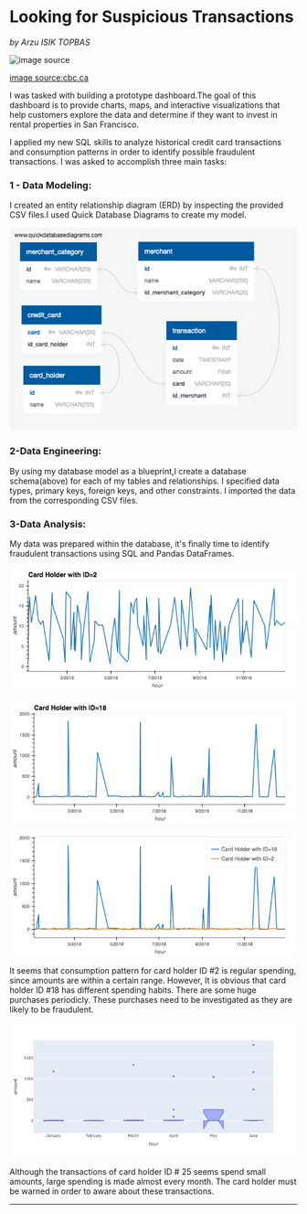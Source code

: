 # Looking for Suspicious Transactions
 *by Arzu ISIK TOPBAS*

![image source](https://www.cbc.ca/gfx/images/news/topstories/2013/05/08/hi-bc0130508-fraud-generic-istock.jpg)

[image source:cbc.ca](https://www.cbc.ca/gfx/images/news/topstories/2013/05/08/hi-bc0130508-fraud-generic-istock.jpg)

I was tasked with building a prototype dashboard.The goal of this dashboard is to provide charts, maps, and interactive visualizations that help customers explore the data and determine if they want to invest in rental properties in San Francisco.

I applied my new SQL skills to analyze historical credit card transactions and consumption patterns in order to identify possible fraudulent transactions.
I was asked to accomplish three main tasks:



### 1 - Data Modeling:

I created an entity relationship diagram (ERD) by inspecting the provided CSV files.I used Quick Database Diagrams to create my model.

![ERD](https://github.com/arzuisiktopbas/06-Looking_for_Suspicious_Transactions/blob/main/Images/QuickDBD-HW6.png)



### 2-Data Engineering: 
By using my database model as a blueprint,I create a database schema(above) for each of my tables and relationships. I specified data types, primary keys, foreign keys, and other constraints.
I imported the data from the corresponding CSV files.

### 3-Data Analysis: 

My data was prepared within the database, it's finally time to identify fraudulent transactions using SQL and Pandas DataFrames. 

![ID2](https://github.com/arzuisiktopbas/06-Looking_for_Suspicious_Transactions/blob/main/Images/ID2.png)

![ID18](https://github.com/arzuisiktopbas/06-Looking_for_Suspicious_Transactions/blob/main/Images/ID18.png)

![ID18&2](https://github.com/arzuisiktopbas/06-Looking_for_Suspicious_Transactions/blob/main/Images/ID2%2618.png)


It seems that consumption pattern for card holder ID #2 is regular spending, since amounts are within a certain range. However, It is obvious that card holder ID #18 has different spending habits. There are some huge purchases periodicly. These purchases need to be investigated as they are likely to be fraudulent.



![ID25](https://github.com/arzuisiktopbas/06-Looking_for_Suspicious_Transactions/blob/main/Images/ID25.png)

Although the transactions of card holder ID # 25 seems spend small amounts, large spending is made almost every month. The card holder must be warned in order to aware about these transactions.

---
